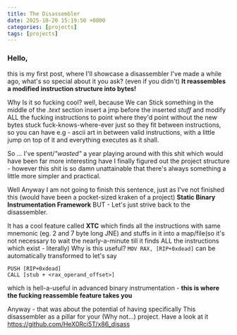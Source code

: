 ```yaml
---
title: The Disassembler
date: 2025-10-20 15:19:50 +0800
categories: [projects]
tags: [projects]
---
```

### Hello,
this is my first post, where I'll showcase a disassembler I've made a while ago, what's so special about it you ask? (even if you didn't) <b>It reassembles a modified instruction structure into bytes!</b>

Why Is it so fucking cool? well, because We can Stick something in the middle of the <i>.text</i> section insert a jmp before the inserted <i>stuff</i> and modify ALL the fucking instructions to point where they'd point without the new bytes stuck fuck-knows-where-ever just so they fit between instructions, so you can have e.g - ascii art in between valid instructions, with a little jump on top of it and everything executes as it shall.

So <i>...</i> I've spent/<i>"wasted"</i> a year playing around with this shit which would have been far more interesting have I finally figured out the project structure - however this shit is so damn unattainable that there's always something a little more simpler and practical.

Well Anyway I am not going to finish this sentence, just as I've not finished this (would have been a pocket-sized kraken of a project) <b>Static Binary Instrumentation Framework</b>
BUT - Let's just strive back to the disassembler.

It has a cool feature called <b>XTC</b> which finds all the instructions with same mnemonic (eg. 2 and 7 byte long JNE) and stuffs in it into a map/file(so it's not necessary to wait the nearly-a-minute till it finds ALL the instructions which exist - literally) Why is this useful?
```MOV RAX, [RIP+0xdead]```
can be automatically transformed to let's say
```
PUSH [RIP+0xdead]
CALL [stub + <rax_operand_offset>]
```
which is hell-a-useful in advanced binary instrumentation - <b>this is where the fucking reassemble feature takes you</b>

Anyway - that was about the potential of having specifically This disassembler as a pillar for your (Why not...) project.
Have a look at it https://github.com/HeX0Rci5T/x86_disass
